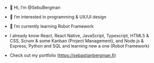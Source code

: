 - 👋 Hi, I’m @SebuBergman
- 👀 I’m interested in programming & UX/UI design
- 🌱 I’m currently learning Robot Framework
- I already know React, React Native, JavaScript, Typescript, HTML5 & CSS, Scrum & some Kanban (Project Management), and Node.js & Express, Python and SQL and learning new a one (Robot Framework)

- Check out my portfolio (https://sebastianbergman.fi)

<!---
SebuBergman/SebuBergman is a ✨ special ✨ repository because its `README.md` (this file) appears on your GitHub profile.
You can click the Preview link to take a look at your changes.
--->
